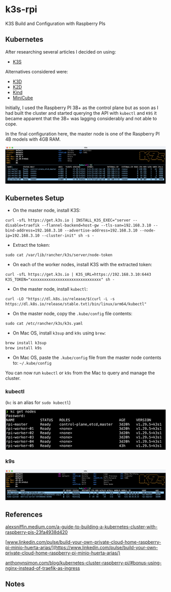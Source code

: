 # k3s-rpi

K3S Build and Configuration with Raspberry PIs

## Kubernetes

After researching several articles I decided on using:

- [K3S](https://k3s.io/)

Alternatives considered were:

- [K3D](https://k3d.io/v5.6.3/)
- [K2D](https://k2d.io/)
- [Kind](https://github.com/kubernetes-sigs/kind)
- [MiniCube](https://kubernetes.io/docs/tutorials/hello-minikube/)

Initially, I used the Raspberry PI 3B+ as the control plane but as soon as I had built the cluster and started querying the API with `kubectl` and `K9S` it became apparent that the 3B+ was lagging considerably and not able to cope.

In the final configuration here, the master node is one of the Raspberry PI 4B models with 4GB RAM.

![k9s nodes](./images/k9s-nodes.png)

## Kubernetes Setup

- On the master node, install K3S:

```
curl -sfL https://get.k3s.io | INSTALL_K3S_EXEC="server --disable=traefik --flannel-backend=host-gw --tls-san=192.168.3.10 --bind-address=192.168.3.10 --advertise-address=192.168.3.10 --node-ip=192.168.3.10 --cluster-init" sh -s -
```

- Extract the token:

```
sudo cat /var/lib/rancher/k3s/server/node-token
```

- On each of the worker nodes, install K3S with the extracted token:

```
curl -sfL https://get.k3s.io | K3S_URL=https://192.168.3.10:6443 K3S_TOKEN="xxxxxxxxxxxxxxxxxxxxxxxxxxxxxxx" sh -
```

- On the master node, install `kubectl`:

```
curl -LO "https://dl.k8s.io/release/$(curl -L -s https://dl.k8s.io/release/stable.txt)/bin/linux/arm64/kubectl"
```

- On the master node, copy the `.kube/config` file contents:

```
sudo cat /etc/rancher/k3s/k3s.yaml
```

- On Mac OS, install `k3sup` and `k9s` using `brew`:

```
brew install k3sup
brew install k9s
```

- On Mac OS, paste the `.kube/config` file from the master node contents to: `~/.kube/config`

You can now run `kubectl` or `k9s` from the Mac to query and manage the cluster.

### kubectl

(`kc` is an alias for `sudo kubectl`)

![kubectl get nodes](./images/kubectl-nodes.png)

### k9s

![k9s namespaces](./images/k9s-namespace.png)

## References

[alexsniffin.medium.com/a-guide-to-building-a-kubernetes-cluster-with-raspberry-pis-23fa4938d420](https://alexsniffin.medium.com/a-guide-to-building-a-kubernetes-cluster-with-raspberry-pis-23fa4938d420)

[www.linkedin.com/pulse/build-your-own-private-cloud-home-raspberry-pi-minio-huerta-arias/](https://www.linkedin.com/pulse/build-your-own-private-cloud-home-raspberry-pi-minio-huerta-arias/)

[anthonynsimon.com/blog/kubernetes-cluster-raspberry-pi/#bonus-using-nginx-instead-of-traefik-as-ingress](https://anthonynsimon.com/blog/kubernetes-cluster-raspberry-pi/#bonus-using-nginx-instead-of-traefik-as-ingress)

## Notes
